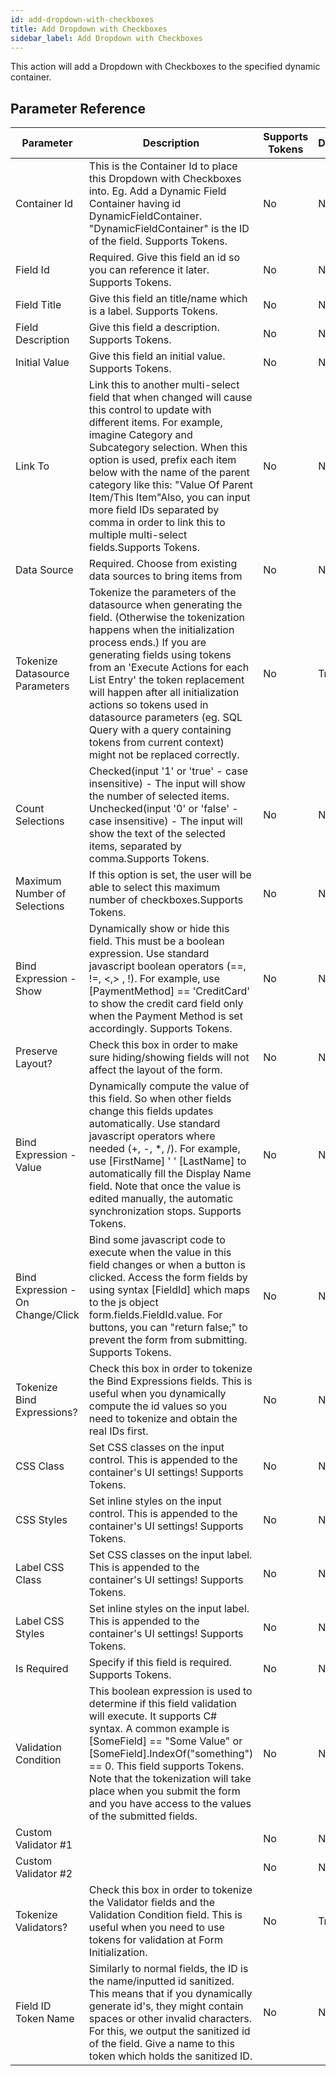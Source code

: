 ```yaml
---
id: add-dropdown-with-checkboxes
title: Add Dropdown with Checkboxes
sidebar_label: Add Dropdown with Checkboxes
---
```



This action will add a Dropdown with Checkboxes to the specified dynamic container.

## Parameter Reference
| Parameter | Description | Supports Tokens | Default |
| -- | -- | -- | -- |
| Container Id | This is the Container Id to place this Dropdown with Checkboxes into. Eg. Add a Dynamic Field Container having id DynamicFieldContainer. "DynamicFieldContainer" is the ID of the field. Supports Tokens. | No | None |
| Field Id | Required. Give this field an id so you can reference it later. Supports Tokens. | No | None |
| Field Title | Give this field an title/name which is a label. Supports Tokens. | No | None |
| Field Description | Give this field a description. Supports Tokens. | No | None |
| Initial Value | Give this field an initial value. Supports Tokens. | No | None |
| Link To | Link this to another multi-select field that when changed will cause this control to update with different items. For example, imagine Category and Subcategory selection. When this option is used, prefix each item below with the name of the parent category like this: "Value Of Parent Item/This Item"Also, you can input more field IDs separated by comma in order to link this to multiple multi-select fields.Supports Tokens. | No | None |
| Data Source | Required. Choose from existing data sources to bring items from | No | None |
| Tokenize Datasource Parameters | Tokenize the parameters of the datasource when generating the field. (Otherwise the tokenization happens when the initialization process ends.) If you are generating fields using tokens from an 'Execute Actions for each List Entry' the token replacement will happen after all initialization actions so tokens used in datasource parameters (eg. SQL Query with a query containing tokens from current context) might not be replaced correctly. | No | True |
| Count Selections | Checked(input '1' or 'true' - case insensitive) - The input will show the number of selected items. Unchecked(input '0' or 'false' - case insensitive) - The input will show the text of the selected items, separated by comma.Supports Tokens. | No | None |
| Maximum Number of Selections |  If this option is set, the user will be able to select this maximum number of checkboxes.Supports Tokens. | No | None |
| Bind Expression - Show | Dynamically show or hide this field. This must be a boolean expression. Use standard javascript boolean operators (==, !=, &#x3C;,&#x3E; , !). For example, use [PaymentMethod] == &#x27;CreditCard&#x27; to show the credit card field only when the Payment Method is set accordingly. Supports Tokens. | No | None |
| Preserve Layout? | Check this box in order to make sure hiding/showing fields will not affect the layout of the form. | No | None |
| Bind Expression - Value | Dynamically compute the value of this field. So when other fields change this fields updates automatically. Use standard javascript operators where needed (+, -, *, /). For example, use [FirstName] &#x27; &#x27; [LastName] to automatically fill the Display Name field. Note that once the value is edited manually, the automatic synchronization stops. Supports Tokens. | No | None |
| Bind Expression - On Change/Click | Bind some javascript code to execute when the value in this field changes or when a button is clicked. Access the form fields by using syntax [FieldId] which maps to the js object form.fields.FieldId.value. For buttons, you can &#x22;return false;&#x22; to prevent the form from submitting. Supports Tokens. | No | None |
| Tokenize Bind Expressions? | Check this box in order to tokenize the Bind Expressions fields. This is useful when you dynamically compute the id values so you need to tokenize and obtain the real IDs first. | No | None |
| CSS Class | Set CSS classes on the input control. This is appended to the container's UI settings! Supports Tokens. | No | None |
| CSS Styles | Set inline styles on the input control. This is appended to the container's UI settings! Supports Tokens. | No | None |
| Label CSS Class | Set CSS classes on the input label. This is appended to the container's UI settings! Supports Tokens. | No | None |
| Label CSS Styles | Set inline styles on the input label. This is appended to the container's UI settings! Supports Tokens. | No | None |
| Is Required | Specify if this field is required. Supports Tokens. | No | None |
| Validation Condition | This boolean expression is used to determine if this field validation will execute. It supports C# syntax. A common example is [SomeField] == "Some Value" or [SomeField].IndexOf("something") == 0. This field supports Tokens. Note that the tokenization will take place when you submit the form and you have access to the values of the submitted fields. | No | None |
| Custom Validator #1 |  | No | None |
| Custom Validator #2 |  | No | None |
| Tokenize Validators? | Check this box in order to tokenize the Validator fields and the Validation Condition field. This is useful when you need to use tokens for validation at Form Initialization. | No | True |
| Field ID Token Name | Similarly to normal fields, the ID is the name/inputted id sanitized. This means that if you dynamically generate id's, they might contain spaces or other invalid characters. For this, we output the sanitized id of the field. Give a name to this token which holds the sanitized ID. | No | None |
